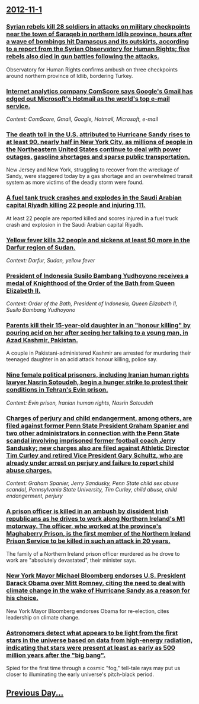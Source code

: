 ## [2012-11-1](/news/2012/11/1/index.md)

### [Syrian rebels kill 28 soldiers in attacks on military checkpoints near the town of Saraqeb in northern Idlib province, hours after a wave of bombings hit Damascus and its outskirts, according to a report from the Syrian Observatory for Human Rights; five rebels also died in gun battles following the attacks. ](/news/2012/11/1/syrian-rebels-kill-28-soldiers-in-attacks-on-military-checkpoints-near-the-town-of-saraqeb-in-northern-idlib-province-hours-after-a-wave-of.md)
Observatory for Human Rights confirms ambush on three checkpoints around northern province of Idlib, bordering Turkey.

### [Internet analytics company ComScore says Google's Gmail has edged out Microsoft's Hotmail as the world's top e-mail service. ](/news/2012/11/1/internet-analytics-company-comscore-says-google-s-gmail-has-edged-out-microsoft-s-hotmail-as-the-world-s-top-e-mail-service.md)
_Context: ComScore, Gmail, Google, Hotmail, Microsoft, e-mail_

### [The death toll in the U.S. attributed to Hurricane Sandy rises to at least 90, nearly half in New York City, as millions of people in the Northeastern United States continue to deal with power outages, gasoline shortages and sparse public transportation. ](/news/2012/11/1/the-death-toll-in-the-u-s-attributed-to-hurricane-sandy-rises-to-at-least-90-nearly-half-in-new-york-city-as-millions-of-people-in-the-no.md)
New Jersey and New York, struggling to recover from the wreckage of Sandy, were staggered today by a gas shortage and an overwhelmed transit system as more victims of the deadly storm were found.

### [A fuel tank truck crashes and explodes in the Saudi Arabian capital Riyadh killing 22 people and injuring 111. ](/news/2012/11/1/a-fuel-tank-truck-crashes-and-explodes-in-the-saudi-arabian-capital-riyadh-killing-22-people-and-injuring-111.md)
At least 22 people are reported killed and scores injured in a fuel truck crash and explosion in the Saudi Arabian capital Riyadh.

### [Yellow fever kills 32 people and sickens at least 50 more in the Darfur region of Sudan. ](/news/2012/11/1/yellow-fever-kills-32-people-and-sickens-at-least-50-more-in-the-darfur-region-of-sudan.md)
_Context: Darfur, Sudan, yellow fever_

### [President of Indonesia Susilo Bambang Yudhoyono receives a medal of Knighthood of the Order of the Bath from Queen Elizabeth II. ](/news/2012/11/1/president-of-indonesia-susilo-bambang-yudhoyono-receives-a-medal-of-knighthood-of-the-order-of-the-bath-from-queen-elizabeth-ii.md)
_Context: Order of the Bath, President of Indonesia, Queen Elizabeth II, Susilo Bambang Yudhoyono_

### [Parents kill their 15-year-old daughter in an "honour killing" by pouring acid on her after seeing her talking to a young man, in Azad Kashmir, Pakistan. ](/news/2012/11/1/parents-kill-their-15-year-old-daughter-in-an-ahonour-killinga-by-pouring-acid-on-her-after-seeing-her-talking-to-a-young-man-in-azad-k.md)
A couple in Pakistani-administered Kashmir are arrested for murdering their teenaged daughter in an acid attack honour killing, police say.

### [Nine female political prisoners, including Iranian human rights lawyer Nasrin Sotoudeh, begin a hunger strike to protest their conditions in Tehran's Evin prison. ](/news/2012/11/1/nine-female-political-prisoners-including-iranian-human-rights-lawyer-nasrin-sotoudeh-begin-a-hunger-strike-to-protest-their-conditions-in.md)
_Context: Evin prison, Iranian human rights, Nasrin Sotoudeh_

### [Charges of perjury and child endangerment, among others, are filed against former Penn State President Graham Spanier and two other administrators in connection with the Penn State scandal involving imprisoned former football coach Jerry Sandusky; new charges also are filed against Athletic Director Tim Curley and retired Vice President Gary Schultz, who are already under arrest on perjury and failure to report child abuse charges. ](/news/2012/11/1/charges-of-perjury-and-child-endangerment-among-others-are-filed-against-former-penn-state-president-graham-spanier-and-two-other-administ.md)
_Context: Graham Spanier, Jerry Sandusky, Penn State child sex abuse scandal, Pennsylvania State University, Tim Curley, child abuse, child endangerment, perjury_

### [A prison officer is killed in an ambush by dissident Irish republicans as he drives to work along Northern Ireland's M1 motorway. The officer, who worked at the province's Maghaberry Prison, is the first member of the Northern Ireland Prison Service to be killed in such an attack in 20 years. ](/news/2012/11/1/a-prison-officer-is-killed-in-an-ambush-by-dissident-irish-republicans-as-he-drives-to-work-along-northern-ireland-s-m1-motorway-the-office.md)
The family of a Northern Ireland prison officer murdered as he drove to work are &quot;absolutely devastated&quot;, their minister says.

### [New York Mayor Michael Bloomberg endorses U.S. President Barack Obama over Mitt Romney, citing the need to deal with climate change in the wake of Hurricane Sandy as a reason for his choice. ](/news/2012/11/1/new-york-mayor-michael-bloomberg-endorses-u-s-president-barack-obama-over-mitt-romney-citing-the-need-to-deal-with-climate-change-in-the-w.md)
New York Mayor Bloomberg endorses Obama for re-election, cites leadership on climate change.

### [Astronomers detect what appears to be light from the first stars in the universe based on data from high-energy radiation, indicating that stars were present at least as early as 500 million years after the "big bang". ](/news/2012/11/1/astronomers-detect-what-appears-to-be-light-from-the-first-stars-in-the-universe-based-on-data-from-high-energy-radiation-indicating-that-s.md)
Spied for the first time through a cosmic &#034;fog,&#034; tell-tale rays may put us closer to illuminating the early universe&#039;s pitch-black period.

## [Previous Day...](/news/2012/10/31/index.md)

